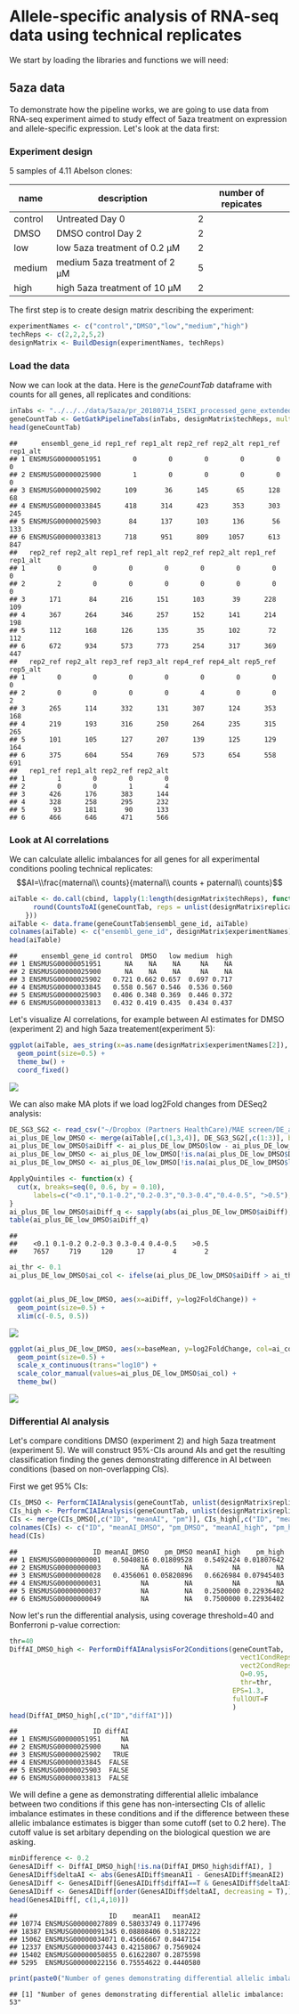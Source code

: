 Allele-specific analysis of RNA-seq data using technical replicates
================

We start by loading the libraries and functions we will need:

5aza data
---------

To demonstrate how the pipeline works, we are going to use data from RNA-seq experiment aimed to study effect of 5aza treatment on expression and allele-specific expression. Let's look at the data first:

### Experiment design

5 samples of 4.11 Abelson clones:

| name    | description                   | number of repicates |
|---------|-------------------------------|---------------------|
| control | Untreated Day 0               | 2                   |
| DMSO    | DMSO control Day 2            | 2                   |
| low     | low 5aza treatment of 0.2 µM  | 2                   |
| medium  | medium 5aza treatment of 2 µM | 5                   |
| high    | high 5aza treatment of 10 µM  | 2                   |

The first step is to create design matrix describing the experiment:

``` r
experimentNames <- c("control","DMSO","low","medium","high")
techReps <- c(2,2,2,5,2)
designMatrix <- BuildDesign(experimentNames, techReps)
```

### Load the data

Now we can look at the data. Here is the *geneCountTab* dataframe with counts for all genes, all replicates and conditions:

``` r
inTabs <- "../../../data/5aza/pr_20180714_ISEKI_processed_gene_extended2.txt"
geneCountTab <- GetGatkPipelineTabs(inTabs, designMatrix$techReps, multiple = F)
head(geneCountTab)
```

    ##      ensembl_gene_id rep1_ref rep1_alt rep2_ref rep2_alt rep1_ref rep1_alt
    ## 1 ENSMUSG00000051951        0        0        0        0        0        0
    ## 2 ENSMUSG00000025900        1        0        0        0        0        0
    ## 3 ENSMUSG00000025902      109       36      145       65      128       68
    ## 4 ENSMUSG00000033845      418      314      423      353      303      245
    ## 5 ENSMUSG00000025903       84      137      103      136       56      133
    ## 6 ENSMUSG00000033813      718      951      809     1057      613      847
    ##   rep2_ref rep2_alt rep1_ref rep1_alt rep2_ref rep2_alt rep1_ref rep1_alt
    ## 1        0        0        0        0        0        0        0        0
    ## 2        2        0        0        0        0        0        0        0
    ## 3      171       84      216      151      103       39      228      109
    ## 4      367      264      346      257      152      141      214      198
    ## 5      112      168      126      135       35      102       72      112
    ## 6      672      934      573      773      254      317      369      447
    ##   rep2_ref rep2_alt rep3_ref rep3_alt rep4_ref rep4_alt rep5_ref rep5_alt
    ## 1        0        0        0        0        0        0        0        0
    ## 2        0        0        0        0        4        0        0        2
    ## 3      265      114      332      131      307      124      353      168
    ## 4      219      193      316      250      264      235      315      265
    ## 5      101      105      127      207      139      125      129      164
    ## 6      375      604      554      769      573      654      558      691
    ##   rep1_ref rep1_alt rep2_ref rep2_alt
    ## 1        1        0        0        0
    ## 2        0        0        1        4
    ## 3      426      176      383      144
    ## 4      328      258      295      232
    ## 5       93      181       90      133
    ## 6      466      646      471      566

### Look at AI correlations

We can calculate allelic imbalances for all genes for all experimental conditions pooling technical replicates:
$$AI=\\frac{maternal\\ counts}{maternal\\ counts + paternal\\ counts}$$

``` r
aiTable <- do.call(cbind, lapply(1:length(designMatrix$techReps), function(x){
      round(CountsToAI(geneCountTab, reps = unlist(designMatrix$replicateNums[x]),thr=10),3)
    }))
aiTable <- data.frame(geneCountTab$ensembl_gene_id, aiTable)
colnames(aiTable) <- c("ensembl_gene_id", designMatrix$experimentNames)
head(aiTable)
```

    ##      ensembl_gene_id control  DMSO   low medium  high
    ## 1 ENSMUSG00000051951      NA    NA    NA     NA    NA
    ## 2 ENSMUSG00000025900      NA    NA    NA     NA    NA
    ## 3 ENSMUSG00000025902   0.721 0.662 0.657  0.697 0.717
    ## 4 ENSMUSG00000033845   0.558 0.567 0.546  0.536 0.560
    ## 5 ENSMUSG00000025903   0.406 0.348 0.369  0.446 0.372
    ## 6 ENSMUSG00000033813   0.432 0.419 0.435  0.434 0.437

Let's visualize AI correlations, for example between AI estimates for DMSO (experiment 2) and high 5aza treatement(experiment 5):

``` r
ggplot(aiTable, aes_string(x=as.name(designMatrix$experimentNames[2]), y=as.name(designMatrix$experimentNames[5]))) +
  geom_point(size=0.5) +
  theme_bw() +
  coord_fixed() 
```

![](manual_files/figure-markdown_github/unnamed-chunk-5-1.png)

We can also make MA plots if we load log2Fold changes from DESeq2 analysis:

``` r
DE_SG3_SG2 <- read_csv("~/Dropbox (Partners HealthCare)/MAE screen/DE_analysis/DE_SG3_SG2.txt")
ai_plus_DE_low_DMSO <- merge(aiTable[,c(1,3,4)], DE_SG3_SG2[,c(1:3)], by.x="ensembl_gene_id", by.y="gene_id")
ai_plus_DE_low_DMSO$aiDiff <- ai_plus_DE_low_DMSO$low - ai_plus_DE_low_DMSO$DMSO
ai_plus_DE_low_DMSO <- ai_plus_DE_low_DMSO[!is.na(ai_plus_DE_low_DMSO$DMSO),]
ai_plus_DE_low_DMSO <- ai_plus_DE_low_DMSO[!is.na(ai_plus_DE_low_DMSO$low),]

ApplyQuintiles <- function(x) {
  cut(x, breaks=seq(0, 0.6, by = 0.10), 
      labels=c("<0.1","0.1-0.2","0.2-0.3","0.3-0.4","0.4-0.5", ">0.5"), include.lowest=TRUE)
}
ai_plus_DE_low_DMSO$aiDiff_q <- sapply(abs(ai_plus_DE_low_DMSO$aiDiff), ApplyQuintiles)
table(ai_plus_DE_low_DMSO$aiDiff_q)
```

    ## 
    ##    <0.1 0.1-0.2 0.2-0.3 0.3-0.4 0.4-0.5    >0.5 
    ##    7657     719     120      17       4       2

``` r
ai_thr <- 0.1
ai_plus_DE_low_DMSO$ai_col <- ifelse(ai_plus_DE_low_DMSO$aiDiff > ai_thr, "red", "gray")


ggplot(ai_plus_DE_low_DMSO, aes(x=aiDiff, y=log2FoldChange)) +
  geom_point(size=0.5) +
  xlim(c(-0.5, 0.5))
```

![](manual_files/figure-markdown_github/unnamed-chunk-6-1.png)

``` r
ggplot(ai_plus_DE_low_DMSO, aes(x=baseMean, y=log2FoldChange, col=ai_col)) +
  geom_point(size=0.5) +
  scale_x_continuous(trans="log10") +
  scale_color_manual(values=ai_plus_DE_low_DMSO$ai_col) +
  theme_bw()
```

![](manual_files/figure-markdown_github/unnamed-chunk-6-2.png)

### Differential AI analysis

Let's compare conditions DMSO (experiment 2) and high 5aza treatment (experiment 5). We will construct 95%-CIs around AIs and get the resulting classification finding the genes demonstrating difference in AI between conditions (based on non-overlapping CIs).

First we get 95% CIs:

``` r
CIs_DMSO <- PerformCIAIAnalysis(geneCountTab, unlist(designMatrix$replicateNums[2]), Q=0.95, EPS=1.3, thr=NA, fullOUT=F)
CIs_high <- PerformCIAIAnalysis(geneCountTab, unlist(designMatrix$replicateNums[5]), Q=0.95, EPS=1.3, thr=NA, fullOUT=F)
CIs <- merge(CIs_DMSO[,c("ID", "meanAI", "pm")], CIs_high[,c("ID", "meanAI", "pm")], by="ID")
colnames(CIs) <- c("ID", "meanAI_DMSO", "pm_DMSO", "meanAI_high", "pm_high")
head(CIs)
```

    ##                   ID meanAI_DMSO    pm_DMSO meanAI_high    pm_high
    ## 1 ENSMUSG00000000001   0.5040816 0.01809528   0.5492424 0.01807642
    ## 2 ENSMUSG00000000003          NA         NA          NA         NA
    ## 3 ENSMUSG00000000028   0.4356061 0.05820896   0.6626984 0.07945403
    ## 4 ENSMUSG00000000031          NA         NA          NA         NA
    ## 5 ENSMUSG00000000037          NA         NA   0.2500000 0.22936402
    ## 6 ENSMUSG00000000049          NA         NA   0.7500000 0.22936402

Now let's run the differential analysis, using coverage threshold=40 and Bonferroni p-value correction:

``` r
thr=40
DiffAI_DMSO_high <- PerformDiffAIAnalysisFor2Conditions(geneCountTab, 
                                                          vect1CondReps = unlist(designMatrix$replicateNums[2]), 
                                                          vect2CondReps = unlist(designMatrix$replicateNums[5]), 
                                                          Q=0.95,
                                                          thr=thr, 
                                                        EPS=1.3, 
                                                        fullOUT=F
                                                        )
head(DiffAI_DMSO_high[,c("ID","diffAI")])
```

    ##                   ID diffAI
    ## 1 ENSMUSG00000051951     NA
    ## 2 ENSMUSG00000025900     NA
    ## 3 ENSMUSG00000025902   TRUE
    ## 4 ENSMUSG00000033845  FALSE
    ## 5 ENSMUSG00000025903  FALSE
    ## 6 ENSMUSG00000033813  FALSE

We will define a gene as demonstrating differential allelic imbalance between two conditions if this gene has non-intersecting CIs of allelic imbalance estimates in these conditions and if the difference between these allelic imbalance estimates is bigger than some cutoff (set to 0.2 here). The cutoff value is set arbitary depending on the biological question we are asking.

``` r
minDifference <- 0.2
GenesAIDiff <- DiffAI_DMSO_high[!is.na(DiffAI_DMSO_high$diffAI), ]
GenesAIDiff$deltaAI <- abs(GenesAIDiff$meanAI1 - GenesAIDiff$meanAI2)
GenesAIDiff <- GenesAIDiff[GenesAIDiff$diffAI==T & GenesAIDiff$deltaAI>=minDifference, ]
GenesAIDiff <- GenesAIDiff[order(GenesAIDiff$deltaAI, decreasing = T),]
head(GenesAIDiff[, c(1,4,10)])
```

    ##                       ID    meanAI1   meanAI2
    ## 10774 ENSMUSG00000027809 0.58033749 0.1177496
    ## 18387 ENSMUSG00000091345 0.08808406 0.5182222
    ## 15062 ENSMUSG00000034071 0.45666667 0.8447154
    ## 12337 ENSMUSG00000037443 0.42158067 0.7569024
    ## 15402 ENSMUSG00000050855 0.61622807 0.2875598
    ## 5295  ENSMUSG00000022156 0.75554622 0.4440580

``` r
print(paste0("Number of genes demonstrating differential allelic imbalance: ", length(GenesAIDiff$ID)))
```

    ## [1] "Number of genes demonstrating differential allelic imbalance: 53"
